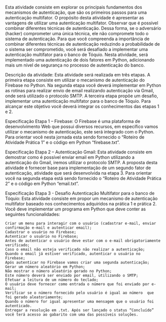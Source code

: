Esta atividade consiste em explorar os principais fundamentos dos mecanismos de autenticação, que são os primeiros passos para uma autenticação multifator. O propósito desta atividade é apresentar as vantagens de utilizar uma autenticação multifator. Observar que é possível combinar diferentes técnicas de autenticação. Dessa forma, se o adversário (hacker) comprometer uma única técnica, ele não compromete todo o sistema de autenticação. Para que você compreenda a importância de combinar diferentes técnicas de autenticação reduzindo a probabilidade de o sistema ser comprometido, você será desafiado a implementar uma autenticação multifator para o banco de Tóquio. Nesta atividade, será implementado uma autenticação de dois fatores em Python, adicionando mais um nível de segurança no processo de autenticação do banco.

Descrição da atividade: Esta atividade será realizada em três etapas. A primeira etapa consiste em utilizar o mecanismo de autenticação do Firebase no Python. Na segunda etapa você deverá implementar em Python as rotinas para realizar envio de email realizando autenticação via Gmail, onde será utilizado o protocolo SMTP. A terceira etapa propõe um desafio, implementar uma autenticação multifator para o banco de Tóquio. Para alcançar este objetivo você deverá integrar os conhecimentos das etapas 1  e 2.

Especificação Etapa 1 – Firebase: O Firebase é uma plataforma de desenvolvimento Web que possui diversos recursos, em específico vamos utilizar o mecanismo de autenticação, este será integrado com o Python. Para orientar você nesta jornada esta sendo fornecido o “Roteiro de Atividade Prática 1” e o código em Python “firebase.txt”.

Especificação Etapa 2 – Autenticação Gmail: Esta atividade consiste em demostrar como é possível enviar email em Python utilizando a autenticação do Gmail, iremos utilizar o protocolo SMTP. A proposta desta atividade é fornecer base para implementação de um segundo fator de autenticação, atividade que será desenvolvida na etapa 3.  Para orientar você na segunda etapa está sendo fornecido o “Roteiro de Atividade Prática 2” e o código em Python “email.txt”.

Especificação Etapa 3 - Desafio Autenticação Multifator para o banco de Tóquio: Esta atividade consiste em propor um mecanismo de autenticação multifator baseado nos conhecimentos adquiridos na prática 1 e prática 2. Você deve implementar um programa em Python que deve conter as seguintes funcionalidades:

    Criar um menu para interagir com o usuário (cadastrar e-mail, enviar confirmação e-mail e autenticar email);
    Cadastrar o usuário no Firebase;
    Autenticar o usuário no Firebase;
    Antes de autenticar o usuário deve estar com o e-mail obrigatoriamente verificado;
    Caso o email não esteja verificado não realizar a autenticação;
    Quando o email já estiver verificado, autenticar o usuário no Firebase;
    Após autenticar no Firebase vamos criar uma segunda autenticação;
    Gerar um número aleatório em Python;
    Não mostrar o número aleatório gerado no Python;
    Este número deverá ser enviado por email, utilizando o SMTP;
    Efetuar a leitura de um número do teclado;
    O usuário deve fornecer como entrada o número que foi enviado por e-mail;
    Verificar se o número fornecido pelo usuário é igual ao número  que foi gerado aleatoriamente;
    Quando o número for igual apresentar uma mensagem que o usuário foi autenticado.
    Entregar a resolução em .txt. Após ser lançado o status “Concluído” você terá acesso ao gabarito com uma das possíveis soluções.